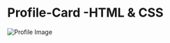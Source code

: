 # Profile-Card -HTML & CSS

![Profile Image](https://res.cloudinary.com/dljgkzwfz/image/upload/v1694514669/Github%20ReadMe%20Screenshots/Screenshot_99_ewyutj.png)


